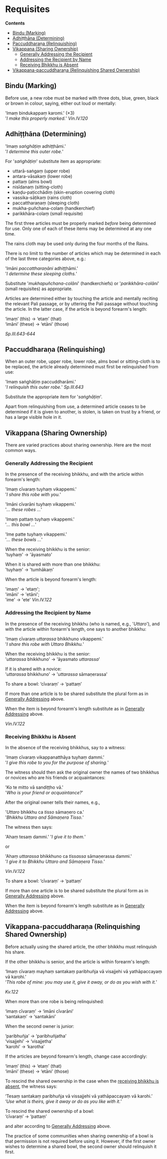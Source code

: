 # Requisites

**Contents**

- [Bindu (Marking)](#bindu)
- [Adhiṭṭhāna (Determining)](#determine-robe)
- [Paccuddharaṇa (Relinquishing)](#relinquish-robe)
- [Vikappana (Sharing Ownership)](#vikappana)
  - [Generally Addressing the Recipient](#general-address)
  - [Addressing the Recipient by Name](#recipient-by-name)
  - [Receiving Bhikkhu is Absent](#receiving-bhikkhu-absent)
- [Vikappana-paccuddharaṇa (Relinquishing Shared Ownership)](#vikappana)

## Bindu (Marking)<a id="bindu"></a>

Before use, a new robe must be marked with three dots, blue, green, black or
brown in colour, saying, either out loud or mentally:

'Imaṃ bindukappaṃ karomi.' (×3)\
'*I make this properly marked.*' *Vin.IV.120*

## Adhiṭṭhāna (Determining)<a id="determine-robe"></a>

'Imaṃ *saṅghāṭiṃ* adhiṭṭhāmi.'\
'*I determine this outer robe.*'

For '*saṅghāṭiṃ*' substitute item as appropriate:

- uttarā-saṅgaṃ (upper robe)
- antara-vāsakaṃ (lower robe)
- pattaṃ (alms bowl)
- nisīdanaṃ (sitting-cloth)
- kaṇḍu-paṭicchādiṃ (skin-eruption covering cloth)
- vassika-sāṭikaṃ (rains cloth)
- paccattharaṇaṃ (sleeping cloth)
- mukha-puñchana-colaṃ (handkerchief)
- parikkhāra-colaṃ (small requisite)

The first three articles must be properly marked *before* being
determined for use. Only one of each of these items may be determined at
any one time.

The rains cloth may be used only during the four months of the Rains.

There is no limit to the number of articles which may be determined in
each of the last three categories above, e.g.:

'Imāni *paccattharaṇāni* adhiṭṭhāmi.'\
'*I determine these sleeping cloths.*'

Substitute '*mukhapuñchana-colāni*' (handkerchiefs) or
'*parikkhāra-colāni*' (small requisites) as appropriate.

Articles are determined either by touching the article and mentally
reciting the relevant Pali passage, or by uttering the Pali passage
without touching the article. In the latter case, if the article is
beyond forearm's length:

‘imaṃ’ (this) → ‘etaṃ’ (that)\
‘imāni’ (these) → ‘etāni’ (those)

*Sp.III.643-644*

## Paccuddharaṇa (Relinquishing)<a id="relinquish-robe"></a>

When an outer robe, upper robe, lower robe, alms bowl or sitting-cloth is to be
replaced, the article already determined must first be relinquished from use:

'Imaṃ saṅghāṭiṃ paccuddharāmi.'\
'*I relinquish this outer robe.*' *Sp.III.643*

Substitute the appropriate item for '*saṅghāṭiṃ*'.

Apart from relinquishing from use, a determined article ceases to be determined
if it is given to another, is stolen, is taken on trust by a friend, or has a
large visible hole in it.

## Vikappana (Sharing Ownership)<a id="vikappana"></a>

There are varied practices about sharing ownership. Here are the most common
ways.

### Generally Addressing the Recipient<a id="general-address"></a>

In the presence of the receiving bhikkhu, and with the article within forearm's length:

'Imaṃ cīvaraṃ tuyhaṃ vikappemi.'\
'*I share this robe with you.*'

'Imāni cīvarāni tuyhaṃ vikappemi.'\
'*... these robes ...*'

'Imaṃ pattaṃ tuyhaṃ vikappemi.'\
'*... this bowl ...*'

'Ime patte tuyhaṃ vikappemi.'\
'*... these bowls ...*'

When the receiving bhikkhu is the senior:\
'tuyhaṃ' → 'āyasmato'

When it is shared with more than one bhikkhu:\
'tuyhaṃ' → 'tumhākaṃ'

When the article is beyond forearm's length:

'imaṃ' → 'etaṃ';\
'imāni' → 'etāni';\
'ime' → 'ete' *Vin.IV.122*

### Addressing the Recipient by Name<a id="recipient-by-name"></a>

In the presence of the receiving bhikkhu (who is named, e.g., '*Uttaro*'), and
with the article within forearm's length, one says to another bhikkhu:

'Imaṃ cīvaraṃ *uttarassa* bhikkhuno vikappemi.'\
'*I share this robe with Uttaro Bhikkhu.*'

When the receiving bhikkhu is the senior:\
'*uttarassa* bhikkhuno' → 'āyasmato *uttarassa*'

If it is shared with a novice:\
'*uttarassa* bhikkhuno' → '*uttarassa* sāmaṇerassa'

To share a bowl: ‘cīvaraṃ’ → ‘pattaṃ’

If more than one article is to be shared substitute the plural form as in [Generally Addressing](#general-address) above.

When the item is beyond forearm's length substitute as in [Generally Addressing](#general-address) above.

*Vin.IV.122*

### Receiving Bhikkhu is Absent<a id="receiving-bhikkhu-absent"></a>

In the absence of the receiving bhikkhus, say to a witness:

'Imaṃ cīvaraṃ vikappanatthāya tuyhaṃ dammi.'\
'*I give this robe to you for the purpose of sharing.*'

The witness should then ask the original owner the names of two bhikkhus or
novices who are his friends or acquaintances:

'Ko te mitto vā sandiṭṭho vā.'\
'*Who is your friend or acquaintance?*'

After the original owner tells their names, e.g.,

'*Uttaro* bhikkhu ca *tisso* sāmaṇero ca.'\
'*Bhikkhu Uttaro and Sāmaṇera Tisso.*'

The witness then says:

'Ahaṃ tesaṃ dammi.' '*I give it to them.*'

or

'Ahaṃ *uttarassa* bhikkhuno ca *tissassa* sāmaṇerassa dammi.'\
'*I give it to Bhikkhu Uttaro and Sāmaṇera Tisso.*'

*Vin.IV.122*

To share a bowl: ‘cīvaraṃ’ → ‘pattaṃ’

If more than one article is to be shared substitute the plural form as in [Generally Addressing](#general-address) above.

When the item is beyond forearm's length substitute as in [Generally Addressing](#general-address) above.

## Vikappana-paccuddharaṇa (Relinquishing Shared Ownership)<a id="vikappana"></a>

Before actually using the shared article, the other bhikkhu must relinquish his
share.

If the other bhikkhu is senior, and the article is within forearm's length:

‘Imaṃ cīvaraṃ mayhaṃ santakaṃ paribhuñja vā visajjehi vā yathāpaccayaṃ vā karohi.’\
‘*This robe of mine: you may use it, give it away, or do as you wish with it.*’

*Kv.122*

When more than one robe is being relinquished:

‘imaṃ cīvaraṃ’ → ‘imāni cīvarāni’\
‘santakaṃ’ → ‘santakāni’

When the second owner is junior:

‘paribhuñja’ → ‘paribhuñjatha’\
‘visajjehi’ → ‘visajjetha’\
‘karohi’ → ‘karotha’

If the articles are beyond forearm's length, change case accordingly:

‘imaṃ’ (this) → ‘etaṃ’ (that)\
‘imāni’ (these) → ‘etāni’ (those)

To rescind the shared ownership in the case when the [receiving bhikkhu is absent](#receiving-bhikkhu-absent), the witness says:

‘Tesaṃ santakaṃ paribhuñja vā vissajjehi vā yathāpaccayaṃ vā karohi.’\
‘*Use what is theirs, give it away or do as you like with it.*’

To rescind the shared ownership of a bowl:\
‘cīvaraṃ’ → ‘pattaṃ’

and alter according to [Generally Addressing](#general-address) above.

The practice of some communities when sharing ownership of a bowl is that
permission is not required before using it. However, if the first owner wishes
to determine a shared bowl, the second owner should relinquish it first.
